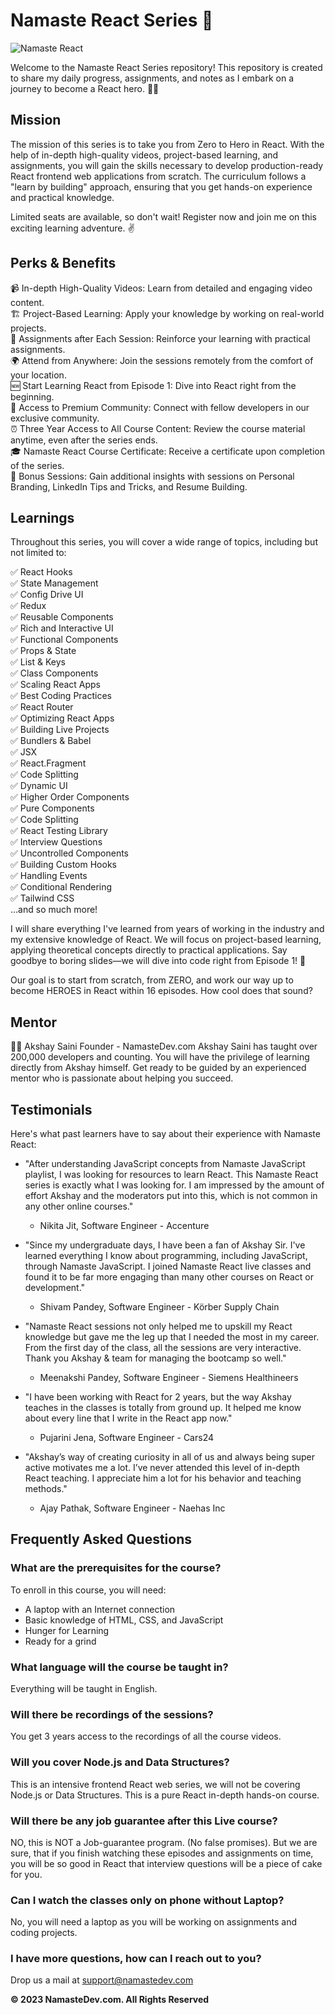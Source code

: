 # Namaste React Series 🚀

![Namaste React](https://namastedev.com/namaste-react/assets/img/nrs.jpg)

Welcome to the Namaste React Series repository! This repository is created to share my daily progress, assignments, and notes as I embark on a journey to become a React hero. 🦸‍♂️

## Mission

The mission of this series is to take you from Zero to Hero in React. With the help of in-depth high-quality videos, project-based learning, and assignments, you will gain the skills necessary to develop production-ready React frontend web applications from scratch. The curriculum follows a "learn by building" approach, ensuring that you get hands-on experience and practical knowledge.

Limited seats are available, so don't wait! Register now and join me on this exciting learning adventure. ✌️

## Perks & Benefits

📹 In-depth High-Quality Videos: Learn from detailed and engaging video content.<br />
🏗️ Project-Based Learning: Apply your knowledge by working on real-world projects.<br />
📝 Assignments after Each Session: Reinforce your learning with practical assignments.<br />
🌍 Attend from Anywhere: Join the sessions remotely from the comfort of your location.<br />
🆕 Start Learning React from Episode 1: Dive into React right from the beginning.<br />
👥 Access to Premium Community: Connect with fellow developers in our exclusive community.<br />
⏰ Three Year Access to All Course Content: Review the course material anytime, even after the series ends.<br />
🎓 Namaste React Course Certificate: Receive a certificate upon completion of the series.<br />
🎁 Bonus Sessions: Gain additional insights with sessions on Personal Branding, LinkedIn Tips and Tricks, and Resume Building.<br />

## Learnings

Throughout this series, you will cover a wide range of topics, including but not limited to:

✅ React Hooks <br />
✅ State Management <br />
✅ Config Drive UI <br />
✅ Redux <br />
✅ Reusable Components <br />
✅ Rich and Interactive UI <br />
✅ Functional Components <br />
✅ Props & State <br />
✅ List & Keys <br />
✅ Class Components <br />
✅ Scaling React Apps <br />
✅ Best Coding Practices <br />
✅ React Router <br />
✅ Optimizing React Apps <br />
✅ Building Live Projects <br />
✅ Bundlers & Babel <br />
✅ JSX <br />
✅ React.Fragment <br />
✅ Code Splitting <br />
✅ Dynamic UI <br />
✅ Higher Order Components <br />
✅ Pure Components <br />
✅ Code Splitting <br />
✅ React Testing Library <br />
✅ Interview Questions <br />
✅ Uncontrolled Components <br />
✅ Building Custom Hooks <br />
✅ Handling Events <br />
✅ Conditional Rendering <br />
✅ Tailwind CSS <br />
...and so much more! <br />

I will share everything I've learned from years of working in the industry and my extensive knowledge of React. We will focus on project-based learning, applying theoretical concepts directly to practical applications. Say goodbye to boring slides—we will dive into code right from Episode 1! 🚀

Our goal is to start from scratch, from ZERO, and work our way up to become HEROES in React within 16 episodes. How cool does that sound?

## Mentor

👨‍🏫 Akshay Saini
Founder - NamasteDev.com
Akshay Saini has taught over 200,000 developers and counting. You will have the privilege of learning directly from Akshay himself. Get ready to be guided by an experienced mentor who is passionate about helping you succeed.

## Testimonials

Here's what past learners have to say about their experience with Namaste React:

- "After understanding JavaScript concepts from Namaste JavaScript playlist, I was looking for resources to learn React. This Namaste React series is exactly what I was looking for. I am impressed by the amount of effort Akshay and the moderators put into this, which is not common in any other online courses."
  - Nikita Jit, Software Engineer - Accenture

- "Since my undergraduate days, I have been a fan of Akshay Sir. I've learned everything I know about programming, including JavaScript, through Namaste JavaScript. I joined Namaste React live classes and found it to be far more engaging than many other courses on React or development."
  - Shivam Pandey, Software Engineer - Körber Supply Chain

- "Namaste React sessions not only helped me to upskill my React knowledge but gave me the leg up that I needed the most in my career. From the first day of the class, all the sessions are very interactive. Thank you Akshay & team for managing the bootcamp so well."
  - Meenakshi Pandey, Software Engineer - Siemens Healthineers

- "I have been working with React for 2 years, but the way Akshay teaches in the classes is totally from ground up. It helped me know about every line that I write in the React app now."
  - Pujarini Jena, Software Engineer - Cars24

- "Akshay’s way of creating curiosity in all of us and always being super active motivates me a lot. I’ve never attended this level of in-depth React teaching. I appreciate him a lot for his behavior and teaching methods."
  - Ajay Pathak, Software Engineer - Naehas Inc

## Frequently Asked Questions

### What are the prerequisites for the course?

To enroll in this course, you will need:

- A laptop with an Internet connection
- Basic knowledge of HTML, CSS, and JavaScript
- Hunger for Learning
- Ready for a grind

### What language will the course be taught in?

Everything will be taught in English.

### Will there be recordings of the sessions?

You get 3 years access to the recordings of all the course videos.

### Will you cover Node.js and Data Structures?

This is an intensive frontend React web series, we will not be covering Node.js or Data Structures. This is a pure React in-depth hands-on course.

### Will there be any job guarantee after this Live course?

NO, this is NOT a Job-guarantee program. (No false promises). But we are sure, that if you finish watching these episodes and assignments on time, you will be so good in React that interview questions will be a piece of cake for you.

### Can I watch the classes only on phone without Laptop?

No, you will need a laptop as you will be working on assignments and coding projects.

### I have more questions, how can I reach out to you?

Drop us a mail at support@namastedev.com

**© 2023 NamasteDev.com. All Rights Reserved**
